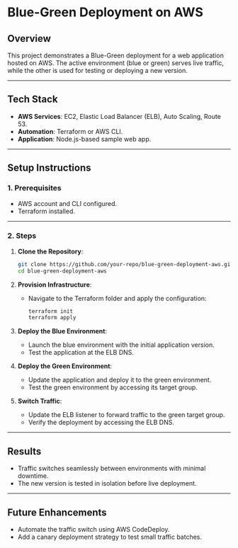 # **Blue-Green Deployment on AWS**

## **Overview**
This project demonstrates a Blue-Green deployment for a web application hosted on AWS. The active environment (blue or green) serves live traffic, while the other is used for testing or deploying a new version.

---

## **Tech Stack**
- **AWS Services**: EC2, Elastic Load Balancer (ELB), Auto Scaling, Route 53.
- **Automation**: Terraform or AWS CLI.
- **Application**: Node.js-based sample web app.

---

## **Setup Instructions**

### **1. Prerequisites**
- AWS account and CLI configured.
- Terraform installed.

---

### **2. Steps**

1. **Clone the Repository**:
   ```bash
   git clone https://github.com/your-repo/blue-green-deployment-aws.git
   cd blue-green-deployment-aws
   ```

2. **Provision Infrastructure**:
   - Navigate to the Terraform folder and apply the configuration:
     ```bash
     terraform init
     terraform apply
     ```

3. **Deploy the Blue Environment**:
   - Launch the blue environment with the initial application version.
   - Test the application at the ELB DNS.

4. **Deploy the Green Environment**:
   - Update the application and deploy it to the green environment.
   - Test the green environment by accessing its target group.

5. **Switch Traffic**:
   - Update the ELB listener to forward traffic to the green target group.
   - Verify the deployment by accessing the ELB DNS.

---

## **Results**
- Traffic switches seamlessly between environments with minimal downtime.
- The new version is tested in isolation before live deployment.

---

## **Future Enhancements**
- Automate the traffic switch using AWS CodeDeploy.
- Add a canary deployment strategy to test small traffic batches.
